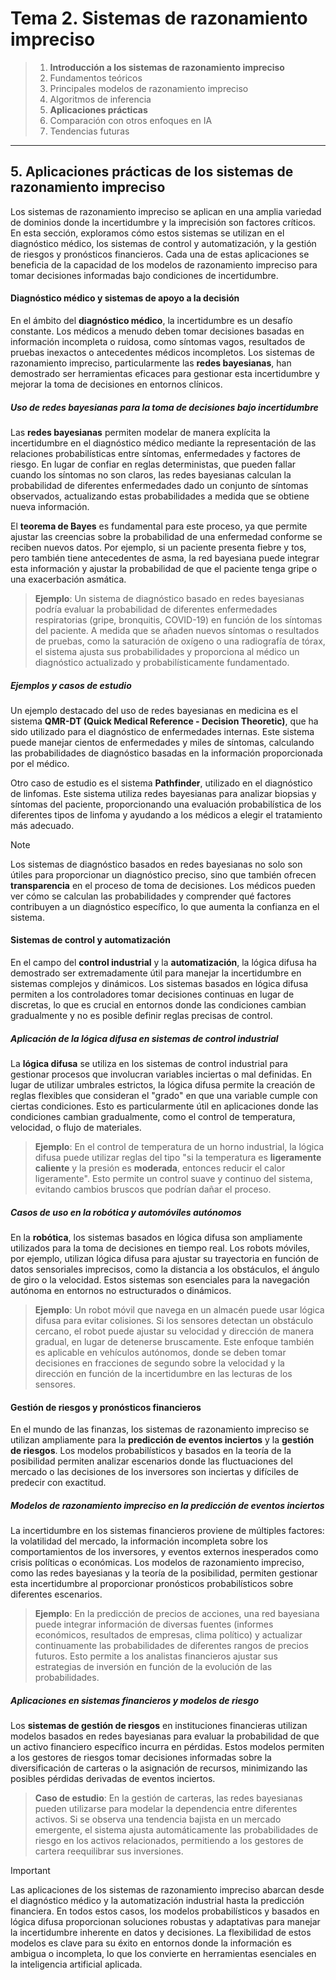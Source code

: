 # Tema 2. Sistemas de razonamiento impreciso

> 1. **Introducción a los sistemas de razonamiento impreciso**
> 2. Fundamentos teóricos
> 3. Principales modelos de razonamiento impreciso
> 4. Algoritmos de inferencia
> 5. **Aplicaciones prácticas**
> 6. Comparación con otros enfoques en IA
> 7. Tendencias futuras
---

## 5. Aplicaciones prácticas de los sistemas de razonamiento impreciso

Los sistemas de razonamiento impreciso se aplican en una amplia variedad de dominios donde la incertidumbre y la imprecisión son factores críticos. En esta sección, exploramos cómo estos sistemas se utilizan en el diagnóstico médico, los sistemas de control y automatización, y la gestión de riesgos y pronósticos financieros. Cada una de estas aplicaciones se beneficia de la capacidad de los modelos de razonamiento impreciso para tomar decisiones informadas bajo condiciones de incertidumbre.

#### Diagnóstico médico y sistemas de apoyo a la decisión

En el ámbito del **diagnóstico médico**, la incertidumbre es un desafío constante. Los médicos a menudo deben tomar decisiones basadas en información incompleta o ruidosa, como síntomas vagos, resultados de pruebas inexactos o antecedentes médicos incompletos. Los sistemas de razonamiento impreciso, particularmente las **redes bayesianas**, han demostrado ser herramientas eficaces para gestionar esta incertidumbre y mejorar la toma de decisiones en entornos clínicos.

##### Uso de redes bayesianas para la toma de decisiones bajo incertidumbre

Las **redes bayesianas** permiten modelar de manera explícita la incertidumbre en el diagnóstico médico mediante la representación de las relaciones probabilísticas entre síntomas, enfermedades y factores de riesgo. En lugar de confiar en reglas deterministas, que pueden fallar cuando los síntomas no son claros, las redes bayesianas calculan la probabilidad de diferentes enfermedades dado un conjunto de síntomas observados, actualizando estas probabilidades a medida que se obtiene nueva información.

El **teorema de Bayes** es fundamental para este proceso, ya que permite ajustar las creencias sobre la probabilidad de una enfermedad conforme se reciben nuevos datos. Por ejemplo, si un paciente presenta fiebre y tos, pero también tiene antecedentes de asma, la red bayesiana puede integrar esta información y ajustar la probabilidad de que el paciente tenga gripe o una exacerbación asmática.

> **Ejemplo**: Un sistema de diagnóstico basado en redes bayesianas podría evaluar la probabilidad de diferentes enfermedades respiratorias (gripe, bronquitis, COVID-19) en función de los síntomas del paciente. A medida que se añaden nuevos síntomas o resultados de pruebas, como la saturación de oxígeno o una radiografía de tórax, el sistema ajusta sus probabilidades y proporciona al médico un diagnóstico actualizado y probabilísticamente fundamentado.

##### Ejemplos y casos de estudio

Un ejemplo destacado del uso de redes bayesianas en medicina es el sistema **QMR-DT (Quick Medical Reference - Decision Theoretic)**, que ha sido utilizado para el diagnóstico de enfermedades internas. Este sistema puede manejar cientos de enfermedades y miles de síntomas, calculando las probabilidades de diagnóstico basadas en la información proporcionada por el médico.

Otro caso de estudio es el sistema **Pathfinder**, utilizado en el diagnóstico de linfomas. Este sistema utiliza redes bayesianas para analizar biopsias y síntomas del paciente, proporcionando una evaluación probabilística de los diferentes tipos de linfoma y ayudando a los médicos a elegir el tratamiento más adecuado.

> [!Note]
>
> Los sistemas de diagnóstico basados en redes bayesianas no solo son útiles para proporcionar un diagnóstico preciso, sino que también ofrecen **transparencia** en el proceso de toma de decisiones. Los médicos pueden ver cómo se calculan las probabilidades y comprender qué factores contribuyen a un diagnóstico específico, lo que aumenta la confianza en el sistema.

#### Sistemas de control y automatización

En el campo del **control industrial** y la **automatización**, la lógica difusa ha demostrado ser extremadamente útil para manejar la incertidumbre en sistemas complejos y dinámicos. Los sistemas basados en lógica difusa permiten a los controladores tomar decisiones continuas en lugar de discretas, lo que es crucial en entornos donde las condiciones cambian gradualmente y no es posible definir reglas precisas de control.

##### Aplicación de la lógica difusa en sistemas de control industrial

La **lógica difusa** se utiliza en los sistemas de control industrial para gestionar procesos que involucran variables inciertas o mal definidas. En lugar de utilizar umbrales estrictos, la lógica difusa permite la creación de reglas flexibles que consideran el "grado" en que una variable cumple con ciertas condiciones. Esto es particularmente útil en aplicaciones donde las condiciones cambian gradualmente, como el control de temperatura, velocidad, o flujo de materiales.

> **Ejemplo**: En el control de temperatura de un horno industrial, la lógica difusa puede utilizar reglas del tipo "si la temperatura es **ligeramente caliente** y la presión es **moderada**, entonces reducir el calor ligeramente". Esto permite un control suave y continuo del sistema, evitando cambios bruscos que podrían dañar el proceso.

##### Casos de uso en la robótica y automóviles autónomos

En la **robótica**, los sistemas basados en lógica difusa son ampliamente utilizados para la toma de decisiones en tiempo real. Los robots móviles, por ejemplo, utilizan lógica difusa para ajustar su trayectoria en función de datos sensoriales imprecisos, como la distancia a los obstáculos, el ángulo de giro o la velocidad. Estos sistemas son esenciales para la navegación autónoma en entornos no estructurados o dinámicos.

> **Ejemplo**: Un robot móvil que navega en un almacén puede usar lógica difusa para evitar colisiones. Si los sensores detectan un obstáculo cercano, el robot puede ajustar su velocidad y dirección de manera gradual, en lugar de detenerse bruscamente. Este enfoque también es aplicable en vehículos autónomos, donde se deben tomar decisiones en fracciones de segundo sobre la velocidad y la dirección en función de la incertidumbre en las lecturas de los sensores.

#### Gestión de riesgos y pronósticos financieros

En el mundo de las finanzas, los sistemas de razonamiento impreciso se utilizan ampliamente para la **predicción de eventos inciertos** y la **gestión de riesgos**. Los modelos probabilísticos y basados en la teoría de la posibilidad permiten analizar escenarios donde las fluctuaciones del mercado o las decisiones de los inversores son inciertas y difíciles de predecir con exactitud.

##### Modelos de razonamiento impreciso en la predicción de eventos inciertos

La incertidumbre en los sistemas financieros proviene de múltiples factores: la volatilidad del mercado, la información incompleta sobre los comportamientos de los inversores, y eventos externos inesperados como crisis políticas o económicas. Los modelos de razonamiento impreciso, como las redes bayesianas y la teoría de la posibilidad, permiten gestionar esta incertidumbre al proporcionar pronósticos probabilísticos sobre diferentes escenarios.

> **Ejemplo**: En la predicción de precios de acciones, una red bayesiana puede integrar información de diversas fuentes (informes económicos, resultados de empresas, clima político) y actualizar continuamente las probabilidades de diferentes rangos de precios futuros. Esto permite a los analistas financieros ajustar sus estrategias de inversión en función de la evolución de las probabilidades.

##### Aplicaciones en sistemas financieros y modelos de riesgo

Los **sistemas de gestión de riesgos** en instituciones financieras utilizan modelos basados en redes bayesianas para evaluar la probabilidad de que un activo financiero específico incurra en pérdidas. Estos modelos permiten a los gestores de riesgos tomar decisiones informadas sobre la diversificación de carteras o la asignación de recursos, minimizando las posibles pérdidas derivadas de eventos inciertos.

> **Caso de estudio**: En la gestión de carteras, las redes bayesianas pueden utilizarse para modelar la dependencia entre diferentes activos. Si se observa una tendencia bajista en un mercado emergente, el sistema ajusta automáticamente las probabilidades de riesgo en los activos relacionados, permitiendo a los gestores de cartera reequilibrar sus inversiones.



> [!important]
>
> Las aplicaciones de los sistemas de razonamiento impreciso abarcan desde el diagnóstico médico y la automatización industrial hasta la predicción financiera. En todos estos casos, los modelos probabilísticos y basados en lógica difusa proporcionan soluciones robustas y adaptativas para manejar la incertidumbre inherente en datos y decisiones. La flexibilidad de estos modelos es clave para su éxito en entornos donde la información es ambigua o incompleta, lo que los convierte en herramientas esenciales en la inteligencia artificial aplicada.
